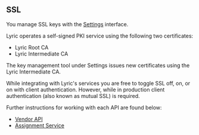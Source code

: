 ## SSL

You manage SSL keys with the [Settings](/secure/settings/) interface.

Lyric operates a self-signed PKI service using the following two certificates:

- Lyric Root CA
- Lyric Intermediate CA

The key management tool under Settings issues new certificates using the Lyric Intermediate CA. 

While integrating with Lyric's services you are free to toggle SSL off, on, or on with client authentication.
However, while in production client authentication (also known as mutual SSL) is required.

Further instructions for working with each API are found below:

- [Vendor API](!SSL/Vendor_Api) 
- [Assignment Service](!SSL/Assignment_Service) 